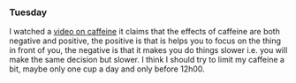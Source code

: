 ### Tuesday
I watched a [video on caffeine](https://youtu.be/SBaX0jEYsjU?si=GA4bn57mZxVSpQX9) it claims that the effects of caffeine are both negative and positive, the positive is that is helps you to focus on the thing in front of you, the negative is that it makes you do things slower i.e. you will make the same decision but slower. I think I should try to limit my caffeine a bit, maybe only one cup a day and only before 12h00.